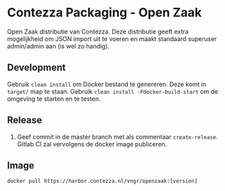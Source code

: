 # Contezza Packaging - Open Zaak

Open Zaak distributie van Contezza. Deze distributie geeft extra mogelijkheid om JSON import uit te voeren en maakt standaard superuser admin/admin aan (is wel zo handig).

## Development

Gebruik `clean install` om Docker bestand te genereren. Deze komt in `target/` map te staan. Gebruik `clean install -Pdocker-build-start` om de omgeving te starten en te testen.

## Release

1. Geef commit in de master branch met als commentaar `create-release`. Gitlab CI zal vervolgens de docker image publiceren.

## Image

```
docker pull https://harbor.contezza.nl/vngr/openzaak:[version]
```

